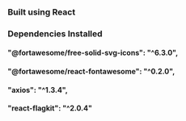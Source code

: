 ### Built using React

### Dependencies Installed

#### "@fortawesome/free-solid-svg-icons": "^6.3.0",
#### "@fortawesome/react-fontawesome": "^0.2.0", 
####   "axios": "^1.3.4",
       
####      "react-flagkit": "^2.0.4"